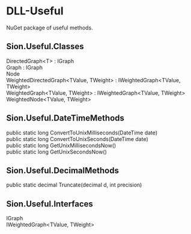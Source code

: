 # DLL-Useful
NuGet package of useful methods. 

## Sion.Useful.Classes
DirectedGraph\<T> : IGraph<T> <br>
Graph<T> : IGraph<T> <br>
Node<T> <br>
WeightedDirectedGraph<TValue, TWeight> : IWeightedGraph<TValue, TWeight> <br>
WeightedGraph<TValue, TWeight> : IWeightedGraph<TValue, TWeight> <br>
WeightedNode<TValue, TWeight>

## Sion.Useful.DateTimeMethods
public static long ConvertToUnixMilliseconds(DateTime date) <br>
public static long ConvertToUnixSeconds(DateTime date) <br>
public static long GetUnixMillisecondsNow() <br>
public static long GetUnixSecondsNow()

## Sion.Useful.DecimalMethods
public static decimal Truncate(decimal d, int precision)

## Sion.Useful.Interfaces
IGraph<T> <br>
IWeightedGraph<TValue, TWeight>
